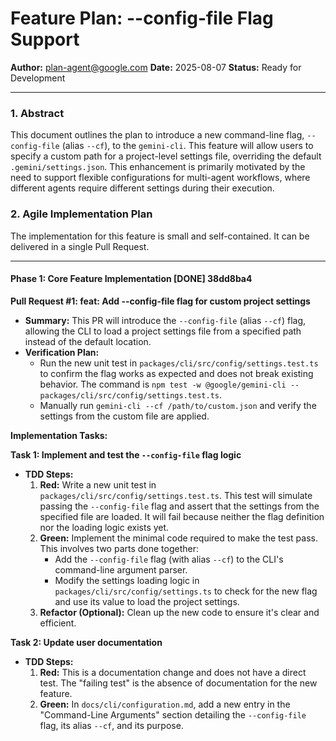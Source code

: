 # Feature Plan: --config-file Flag Support

**Author:** plan-agent@google.com
**Date:** 2025-08-07
**Status:** Ready for Development

---

### **1. Abstract**

This document outlines the plan to introduce a new command-line flag, `--config-file` (alias `--cf`), to the `gemini-cli`. This feature will allow users to specify a custom path for a project-level settings file, overriding the default `.gemini/settings.json`. This enhancement is primarily motivated by the need to support flexible configurations for multi-agent workflows, where different agents require different settings during their execution.

### **2. Agile Implementation Plan**

The implementation for this feature is small and self-contained. It can be delivered in a single Pull Request.


---

#### **Phase 1: Core Feature Implementation** [DONE] 38dd8ba4

**Pull Request #1: feat: Add --config-file flag for custom project settings**

- **Summary:** This PR will introduce the `--config-file` (alias `--cf`) flag, allowing the CLI to load a project settings file from a specified path instead of the default location.
- **Verification Plan:**
  - Run the new unit test in `packages/cli/src/config/settings.test.ts` to confirm the flag works as expected and does not break existing behavior. The command is `npm test -w @google/gemini-cli -- packages/cli/src/config/settings.test.ts`.
  - Manually run `gemini-cli --cf /path/to/custom.json` and verify the settings from the custom file are applied.

**Implementation Tasks:**

**Task 1: Implement and test the `--config-file` flag logic**

- **TDD Steps:**
  1.  **Red:** Write a new unit test in `packages/cli/src/config/settings.test.ts`. This test will simulate passing the `--config-file` flag and assert that the settings from the specified file are loaded. It will fail because neither the flag definition nor the loading logic exists yet.
  2.  **Green:** Implement the minimal code required to make the test pass. This involves two parts done together:
      - Add the `--config-file` flag (with alias `--cf`) to the CLI's command-line argument parser.
      - Modify the settings loading logic in `packages/cli/src/config/settings.ts` to check for the new flag and use its value to load the project settings.
  3.  **Refactor (Optional):** Clean up the new code to ensure it's clear and efficient.

**Task 2: Update user documentation**

- **TDD Steps:**
  1.  **Red:** This is a documentation change and does not have a direct test. The "failing test" is the absence of documentation for the new feature.
  2.  **Green:** In `docs/cli/configuration.md`, add a new entry in the "Command-Line Arguments" section detailing the `--config-file` flag, its alias `--cf`, and its purpose.
